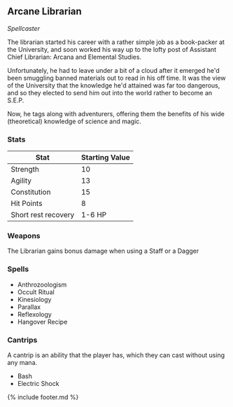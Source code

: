 ## Arcane Librarian
_Spellcaster_

The librarian started his career with a rather simple job as a book-packer at the University, and soon worked his way 
up to the lofty post of Assistant Chief Librarian: Arcana and Elemental Studies. 

Unfortunately, he had to leave under a bit of a cloud after it emerged he'd been smuggling banned materials out to read in 
his off time. It was the view of the University that the knowledge he'd attained was far too dangerous, and so they elected 
to send him out into the world rather to become an S.E.P. 

Now, he tags along with adventurers, offering them the benefits of his wide (theoretical) knowledge of science and magic.

### Stats

| Stat | Starting Value |
| ---- | -------------- |
| Strength | 10 |
| Agility | 13 |
| Constitution | 15 |
| Hit Points | 8 |
| Short rest recovery | 1-6 HP |

### Weapons
The Librarian gains bonus damage when using a Staff or a Dagger

### Spells
- Anthrozoologism
- Occult Ritual
- Kinesiology
- Parallax
- Reflexology
- Hangover Recipe

### Cantrips
A cantrip is an ability that the player has, which they can cast without using any mana.
- Bash
- Electric Shock


{% include footer.md %}